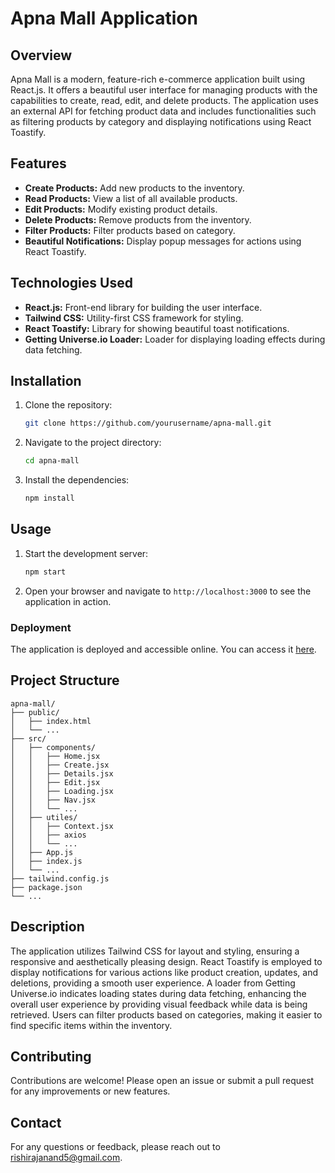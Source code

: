 # Apna Mall Application

## Overview
Apna Mall is a modern, feature-rich e-commerce application built using React.js. It offers a beautiful user interface for managing products with the capabilities to create, read, edit, and delete products. The application uses an external API for fetching product data and includes functionalities such as filtering products by category and displaying notifications using React Toastify.

## Features
- **Create Products:** Add new products to the inventory.
- **Read Products:** View a list of all available products.
- **Edit Products:** Modify existing product details.
- **Delete Products:** Remove products from the inventory.
- **Filter Products:** Filter products based on category.
- **Beautiful Notifications:** Display popup messages for actions using React Toastify.

## Technologies Used
- **React.js:** Front-end library for building the user interface.
- **Tailwind CSS:** Utility-first CSS framework for styling.
- **React Toastify:** Library for showing beautiful toast notifications.
- **Getting Universe.io Loader:** Loader for displaying loading effects during data fetching.

## Installation
1. Clone the repository:
    ```bash
    git clone https://github.com/yourusername/apna-mall.git
    ```
2. Navigate to the project directory:
    ```bash
    cd apna-mall
    ```
3. Install the dependencies:
    ```bash
    npm install
    ```

## Usage
1. Start the development server:
    ```bash
    npm start
    ```
2. Open your browser and navigate to `http://localhost:3000` to see the application in action.

### Deployment
The application is deployed and accessible online. You can access it [here](https://apanmall.netlify.app/).


## Project Structure
```plaintext
apna-mall/
├── public/
│   ├── index.html
│   └── ...
├── src/
│   ├── components/
│   │   ├── Home.jsx
│   │   ├── Create.jsx
│   │   ├── Details.jsx
│   │   ├── Edit.jsx
│   │   ├── Loading.jsx
│   │   ├── Nav.jsx
│   │   └── ...
│   ├── utiles/
│   │   ├── Context.jsx
│   │   ├── axios
│   │   └── ...
│   ├── App.js
│   ├── index.js
│   └── ...
├── tailwind.config.js
├── package.json
└── ...
```

## Description

The application utilizes Tailwind CSS for layout and styling, ensuring a responsive and aesthetically pleasing design. React Toastify is employed to display notifications for various actions like product creation, updates, and deletions, providing a smooth user experience. A loader from Getting Universe.io indicates loading states during data fetching, enhancing the overall user experience by providing visual feedback while data is being retrieved. Users can filter products based on categories, making it easier to find specific items within the inventory.

## Contributing

Contributions are welcome! Please open an issue or submit a pull request for any improvements or new features.


## Contact

For any questions or feedback, please reach out to rishirajanand5@gmail.com.
